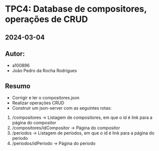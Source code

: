 # TPC4: Database de compositores, operações de CRUD
## 2024-03-04

## Autor:
- a100896
- João Pedro da Rocha Rodrigues

## Resumo

- Corrigir e ler o compositores.json
- Realizar operações CRUD
- Construir um json-server com as seguintes rotas:

1. /compositores -> Listagem de compositores, em que o id é link para a página do compositor
2. /compositores/idCompositor -> Página do compositor
3. /periodos -> Listagem de periodos, em que o id é link para a página do periodo
4. /periodos/idPeriodo -> Página do periodo
 